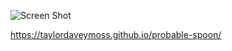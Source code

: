 ![Screen Shot](https://user-images.githubusercontent.com/104880209/168209690-d3e87d5a-466d-4b4d-9c30-864adeba8707.png)

https://taylordaveymoss.github.io/probable-spoon/
